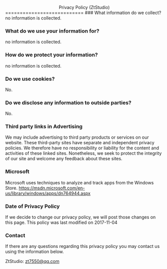 <center>Privacy Policy (ZtStudio)</center >
===========================
### What information do we collect? 
no information is collected.

### What do we use your information for? 
no information is collected.

### How do we protect your information? 
no information is collected.

### Do we use cookies? 
No.

### Do we disclose any information to outside parties? 
No.

### Third party links in Advertising
We may include advertising to third party products or services on our website. These third-party sites have separate and independent privacy policies. We therefore have no responsibility or liability for the content and activities of these linked sites. Nonetheless, we seek to protect the integrity of our site and welcome any feedback about these sites.

### Microsoft
Microsoft uses techniques to analyze and track apps from the Windows Store.
https://msdn.microsoft.com/en-us/library/windows/apps/dn764944.aspx

### Date of Privacy Policy 
If we decide to change our privacy policy, we will post those changes on this page. 
This policy was last modified on 2017-11-04

### Contact
If there are any questions regarding this privacy policy you may contact us using the information below. 

ZtStudio: zt7550@qq.com
